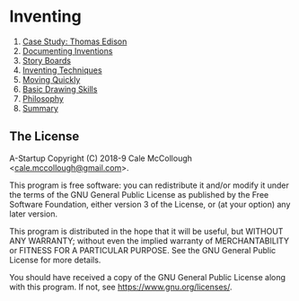 # Inventing

1. [Case Study: Thomas Edison](case_study.md)
1. [Documenting Inventions](documenting_inventions.md)
1. [Story Boards](4-story-board)
1. [Inventing Techniques](4-inventing-techniques)
1. [Moving Quickly](4-moving-quickly)
1. [Basic Drawing Skills](4-)
1. [Philosophy](4-philosophy)
1. [Summary](4-summary)

## The License

A-Startup Copyright (C) 2018-9 Cale McCollough <<cale.mccollough@gmail.com>>.

This program is free software: you can redistribute it and/or modify it under the terms of the GNU General Public License as published by the Free Software Foundation, either version 3 of the License, or (at your option) any later version.

This program is distributed in the hope that it will be useful, but WITHOUT ANY WARRANTY; without even the implied warranty of MERCHANTABILITY or FITNESS FOR A PARTICULAR PURPOSE. See the GNU General Public License for more details.

You should have received a copy of the GNU General Public License along with this program.  If not, see <https://www.gnu.org/licenses/>.
